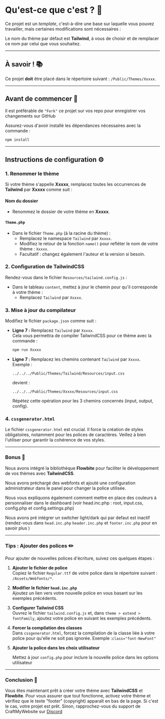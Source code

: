 # Qu'est-ce que c'est ? 🧐

Ce projet est un *template*, c'est-à-dire une base sur laquelle vous pouvez travailler, mais certaines modifications sont nécessaires :

Le nom du thème par défaut est **Tailwind**, à vous de choisir et de remplacer ce nom par celui que vous souhaitez.

---

## À savoir ! 📚
Ce projet **doit** être placé dans le répertoire suivant : `/Public/Themes/Xxxxx`.

---

## Avant de commencer 🚀
Il est préférable de `"Fork"` ce projet sur vos repo pour enregistrer vos changements sur GitHub

Assurez-vous d'avoir installé les dépendances nécessaires avec la commande :
```bash
npm install
```

---

## Instructions de configuration ⚙️

### 1. Renommer le thème
Si votre thème s'appelle **Xxxxx**, remplacez toutes les occurrences de **Tailwind** par **Xxxxx** comme suit :

#### Nom du dossier
- Renommez le dossier de votre thème en **Xxxxx**.

#### `Theme.php`
- Dans le fichier `Theme.php` (à la racine du thème) :
    - Remplacez le namespace `Tailwind` par `Xxxxx`.
    - Modifiez le retour de la fonction `name()` pour refléter le nom de votre thème : `Xxxxx`.
    - Facultatif : changez également l'auteur et la version si besoin.

### 2. Configuration de TailwindCSS
Rendez-vous dans le fichier `Resources/tailwind.config.js` :
- Dans le tableau `content`, mettez à jour le chemin pour qu'il corresponde à votre thème :
    - Remplacez `Tailwind` par `Xxxxx`.

### 3. Mise à jour du compilateur
Modifiez le fichier `package.json` comme suit :
- **Ligne 7 :** Remplacez `Tailwind` par `Xxxxx`.  
  Cela vous permettra de compiler TailwindCSS pour ce thème avec la commande :
  ```bash
  npm run Xxxxx
  ```
- **Ligne 7 :** Remplacez les chemins contenant `Tailwind` par `Xxxxx`.  
  Exemple :
  ```text
  ../../../Public/Themes/Tailwind/Resources/input.css
  ```
  devient :
  ```text
  ../../../Public/Themes/Xxxxx/Resources/input.css
  ```
  Répétez cette opération pour les 3 chemins concernés (input, output, config).


### 4. `cssgenerator.html`
Le fichier `cssgenerator.html` est crucial. Il force la création de styles obligatoires, notamment pour les polices de caractères. Veillez à bien l'utiliser pour garantir la cohérence de vos styles.

---

### Bonus 🎁
Nous avons intégré la bibliothèque **Flowbite** pour faciliter le développement de vos thèmes avec **TailwindCSS**.

Nous avons préchargé des webfonts et ajouté une configuration administrateur dans le panel pour changer la police utilisée.

Nous vous expliquons également comment mettre en place des couleurs à personnaliser dans le dashboard (voir head.inc.php : root, input.css, config.php et config.settings.php)

Nous avons pré intégrer un switcher light/dark qui par defaut est inactif (rendez-vous dans `head.inc.php` `header.inc.php` et `footer.inc.php` pour en savoir plus  )

---

### Tips : Ajouter des polices ✏️

Pour ajouter de nouvelles polices d'écriture, suivez ces quelques étapes :

1. **Ajouter le fichier de police**  
   Copiez le fichier `Regular.ttf` de votre police dans le répertoire suivant :  
   `/Assets/Webfonts/*`.

2. **Modifier le fichier `head.inc.php`**  
   Ajoutez un lien vers votre nouvelle police en vous basant sur les exemples précédents.

3. **Configurer Tailwind CSS**  
   Ouvrez le fichier `tailwind.config.js` et, dans `theme > extend > fontFamily`, ajoutez votre police en suivant les exemples précédents.

4. **Forcer la compilation des classes**  
   Dans `cssgenerator.html`, forcez la compilation de la classe liée à votre police pour qu'elle ne soit pas ignorée. Exemple :`class="font-NewFont"`

5. **Ajouter la police dans les choix utilisateur**
    
    Mettez à jour `config.php` pour inclure la nouvelle police dans les options utilisateur

---

### Conclusion 🎉
Vous êtes maintenant prêt à créer votre thème avec **TailwindCSS** et **Flowbite**. Pour vous assurer que tout fonctionne, activez votre thème et vérifiez que le texte "footer" (copyright) apparaît en bas de la page. Si c'est le cas, votre projet est prêt. Sinon, rapprochez-vous du support de CraftMyWebsite sur [Discord](https://craftmywebsite.fr/discord)